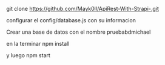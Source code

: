 git clone https://github.com/Mayk0ll/ApiRest-With-Strapi-.git

configurar el config/database.js con su informacion

Crear una base de datos con el nombre pruebabdmichael

en la terminar npm install 

y luego npm start